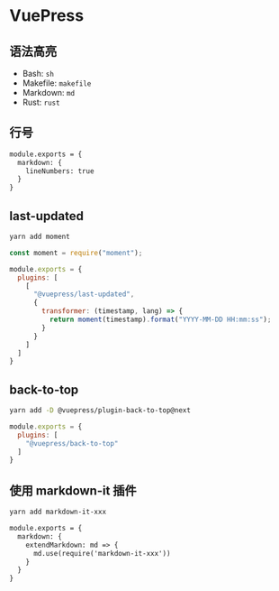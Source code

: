 # VuePress

## 语法高亮

- Bash: `sh`
- Makefile: `makefile`
- Markdown: `md`
- Rust: `rust`

## 行号

```md
module.exports = {
  markdown: {
    lineNumbers: true
  }
}
```

## last-updated

```sh
yarn add moment
```

```js
const moment = require("moment");

module.exports = {
  plugins: [
    [
      "@vuepress/last-updated",
      {
        transformer: (timestamp, lang) => {
          return moment(timestamp).format("YYYY-MM-DD HH:mm:ss");
        }
      }
    ]
  ]
}
```

## back-to-top

```sh
yarn add -D @vuepress/plugin-back-to-top@next
```

```js
module.exports = {
  plugins: [
    "@vuepress/back-to-top"
  ]
}
```

## 使用 markdown-it 插件

```sh
yarn add markdown-it-xxx
```

```md
module.exports = {
  markdown: {
    extendMarkdown: md => {
      md.use(require('markdown-it-xxx'))
    }
  }
}
```
